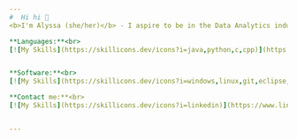 ```yaml
---
#  Hi hi 👋
<b>I'm Alyssa (she/her)</b> - I aspire to be in the Data Analytics industry, hoping to one day have a career full of code! Here are some of my special skills.

**Languages:**<br>
[![My Skills](https://skillicons.dev/icons?i=java,python,c,cpp)](https://skillicons.dev) <br>*Also SQL*<br>


**Software:**<br>
[![My Skills](https://skillicons.dev/icons?i=windows,linux,git,eclipse,androidstudio)](https://skillicons.dev) <br>*Also Microsoft Excel and Macola/WiSys*<br>

**Contact me:**<br>
[![My Skills](https://skillicons.dev/icons?i=linkedin)](https://www.linkedin.com/in/alyssaayala1105/) [![My Skills](https://skillicons.dev/icons?i=gmail)](mailto:alyssa.ayala@live.com)


---
```

<!-- ( Created with help from https://gprm.itsvg.in ) -->
